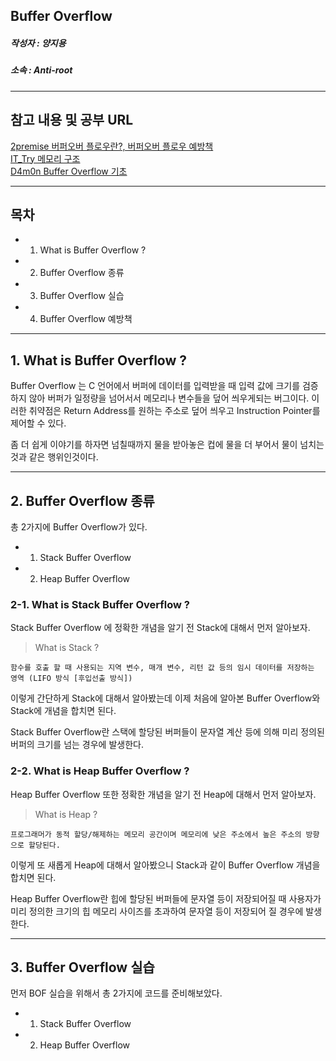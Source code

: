 ## Buffer Overflow

##### 작성자 : 양지용
##### 소속 : Anti-root

<hr>

## 참고 내용 및 공부 URL
[2premise 버퍼오버 플로우란?, 버퍼오버 플로우 예방책](https://je0n-je.tistory.com/12) <br>
[IT_Try 메모리 구조](https://cwjuns.tistory.com/17) <br>
[D4m0n Buffer Overflow 기초](https://d4m0n.tistory.com/14)

<hr>

## 목차
* 1. What is Buffer Overflow ?
* 2. Buffer Overflow 종류
* 3. Buffer Overflow 실습
* 4. Buffer Overflow 예방책

<hr>

## 1. What is Buffer Overflow ?
Buffer Overflow 는 C 언어에서 버퍼에 데이터를 입력받을 때 입력 값에 크기를 검증하지 않아 버퍼가 일정량을 넘어서서 메모리나 변수들을 덮어 씌우게되는 버그이다.
이러한 취약점은 Return Address를 원하는 주소로 덮어 씌우고 Instruction Pointer를 제어할 수 있다.

좀 더 쉽게 이야기를 하자면 넘칠때까지 물을 받아놓은 컵에 물을 더 부어서 물이 넘치는 것과 같은 행위인것이다.

<hr>

## 2. Buffer Overflow 종류
총 2가지에 Buffer Overflow가 있다.
* 1. Stack Buffer Overflow
* 2. Heap Buffer Overflow


### 2-1. What is Stack Buffer Overflow ?
Stack Buffer Overflow 에 정확한 개념을 알기 전 Stack에 대해서 먼저 알아보자.
> What is Stack ?

```함수를 호출 할 때 사용되는 지역 변수, 매개 변수, 리턴 값 등의 임시 데이터를 저장하는 영역 (LIFO 방식 [후입선출 방식])```

이렇게 간단하게 Stack에 대해서 알아봤는데 이제 처음에 알아본 Buffer Overflow와 Stack에 개념을 합치면 된다.

Stack Buffer Overflow란 스택에 할당된 버퍼들이 문자열 계산 등에 의해 미리 정의된 버퍼의 크기를 넘는 경우에 발생한다.

### 2-2. What is Heap Buffer Overflow ?
Heap Buffer Overflow 또한 정확한 개념을 알기 전 Heap에 대해서 먼저 알아보자.
> What is Heap ?

```프로그래머가 동적 할당/해제하는 메모리 공간이며 메모리에 낮은 주소에서 높은 주소의 방향으로 할당된다. ```

이렇게 또 새롭게 Heap에 대해서 알아봤으니 Stack과 같이 Buffer Overflow 개념을 합치면 된다.

Heap Buffer Overflow란 힙에 할당된 버퍼들에 문자열 등이 저장되어질 때 사용자가 미리 정의한 크기의 힙 메모리 사이즈를 초과하여 문자열 등이 저장되어 질 경우에 발생한다.

<hr>

## 3. Buffer Overflow 실습

먼저 BOF 실습을 위해서 총 2가지에 코드를 준비해보았다.
* 1. Stack Buffer Overflow
* 2. Heap Buffer Overflow


